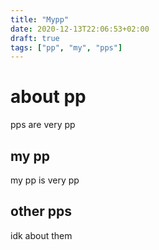```yaml
---
title: "Mypp"
date: 2020-12-13T22:06:53+02:00
draft: true
tags: ["pp", "my", "pps"]
---
```


# about pp
pps are very pp

## my pp
my pp is very pp

## other pps
idk about them
